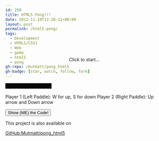 ```yaml
---
id: 250
title: HTML5 Pong!!!
date: 2012-11-10T12:20:11+00:00
layout: post
permalink: /html5-pong/
tags:
  - Development
  - HTML5/CSS3
  - Web
  - game
  - html5
  - pong
gh-repo: /mutmatt/pong_html5
gh-badge: [star, watch, follow, fork]
---
```


<script src="//cdn.rawgit.com/Mutmatt/Pew-Pew/deprecated/js/jquery.min.js"></script>
<script src="//cdn.rawgit.com/Mutmatt/pong_html5/master/pong.js"></script>

<div id="wrapper0">
  <canvas id="pong" width="505" height="225" style="background: black;" tabindex='2'>Unsupported Browser</canvas> 
  
  <div id="clickMe1" class="out" style="position: relative; top: -100px; left: 200px;">
    <div>
      Click to start&#8230;
    </div>
  </div>
</div> Player 1 (Left Paddle): W for up, S for down Player 2 (Right Paddle): Up arrow and Down arrow 

<p class="code">
  <input id="showMe0" type="submit" value="Show (ME) the Code!" />
</p>

<div id="accordion0">
</div> This project is also available on 

<a href="https://github.com/Mutmatt/pong_html5" rel="external" title="Pong HTML5">GitHub:Mutmatt/pong_html5</a>
